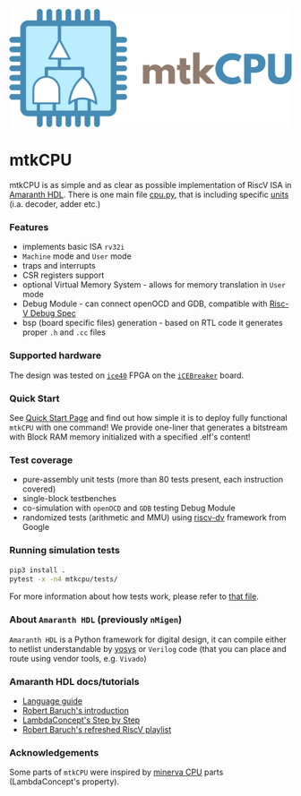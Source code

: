 
![Alt text](svg/logo.png?raw=true "mtkCPU logo")

# mtkCPU

mtkCPU is as simple and as clear as possible implementation of RiscV ISA in [Amaranth HDL](https://github.com/amaranth-hdl/amaranth). There is one main file [cpu.py](mtkcpu/cpu/cpu.py), that is including specific [units](./mtkcpu/units) (i.a. decoder, adder etc.)


### Features
* implements basic ISA `rv32i`
* `Machine` mode and `User` mode
* traps and interrupts
* CSR registers support
* optional Virtual Memory System - allows for memory translation in `User` mode
* Debug Module - can connect openOCD and GDB, compatible with [Risc-V Debug Spec](https://riscv.org/wp-content/uploads/2019/03/riscv-debug-release.pdf)
* bsp (board specific files) generation - based on RTL code it generates proper `.h` and `.cc` files

### Supported hardware
The design was tested on [`ice40`](https://www.latticesemi.com/iCE40) FPGA on the [`iCEBreaker`](https://1bitsquared.com/products/icebreaker) board.


### Quick Start
See [Quick Start Page](doc/run.md) and find out how simple it is to deploy fully functional `mtkCPU` with one command!
We provide one-liner that generates a bitstream with Block RAM memory initialized with a specified .elf's content!


### Test coverage
* pure-assembly unit tests (more than 80 tests present, each instruction covered)
* single-block testbenches
* co-simulation with `openOCD` and `GDB` testing Debug Module
* randomized tests (arithmetic and MMU) using [riscv-dv](https://github.com/google/riscv-dv) framework from Google


### Running simulation tests

```sh
pip3 install .
pytest -x -n4 mtkcpu/tests/
```

For more information about how tests work, please refer to [that file](./doc/tests.md).

### About `Amaranth HDL` (previously `nMigen`)

`Amaranth HDL` is a Python framework for digital design, it can compile either to netlist understandable by [yosys](https://github.com/YosysHQ/yosys) or `Verilog` code (that you can place and route using vendor tools, e.g. `Vivado`)

### Amaranth HDL docs/tutorials

* [Language guide](https://amaranth-lang.org/docs/amaranth/latest/)
* [Robert Baruch's introduction](https://github.com/RobertBaruch/nmigen-tutorial)
* [LambdaConcept's Step by Step](http://blog.lambdaconcept.com/doku.php?id=nmigen:tutorial)
* [Robert Baruch's refreshed RiscV playlist](https://www.youtube.com/playlist?list=PLEeZWGE3PwbZTypHq00G-yEX8TEI95lw4)


### Acknowledgements

Some parts of `mtkCPU` were inspired by [minerva CPU](https://github.com/lambdaconcept/minerva) parts (LambdaConcept's property).
